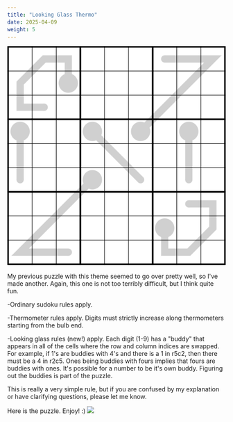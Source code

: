 ```yaml
---
title: "Looking Glass Thermo"
date: 2025-04-09
weight: 5
---
```

<img src="featured.png" alt="Puzzle Image">


<p>My previous puzzle with this theme seemed to go over pretty well, so I've made another. Again, this one is not too terribly difficult, but I think quite fun.</p>
<p>
-Ordinary sudoku rules apply.
</p>
<p>
-Thermometer rules apply. Digits must strictly increase along thermometers starting from the bulb end.
</p>
<p>
-Looking glass rules (new!) apply. Each digit (1-9) has a "buddy" that appears in all of the cells where the row and column indices are swapped. For example, if 1's are buddies with 4's and there is a 1 in r5c2, then there must be a 4 in r2c5. Ones being buddies with fours implies that fours are buddies with ones. It's possible for a number to be it's own buddy. Figuring out the buddies is part of the puzzle.
</p>
<p>
This is really a very simple rule, but if you are confused by my explanation or have clarifying questions, please let me know.
</p>
<p>Here is the puzzle. Enjoy! :)
<img src="/Dateien/bild.php?data=98b781bf-8092-30303034434d2d31"/>
</p>